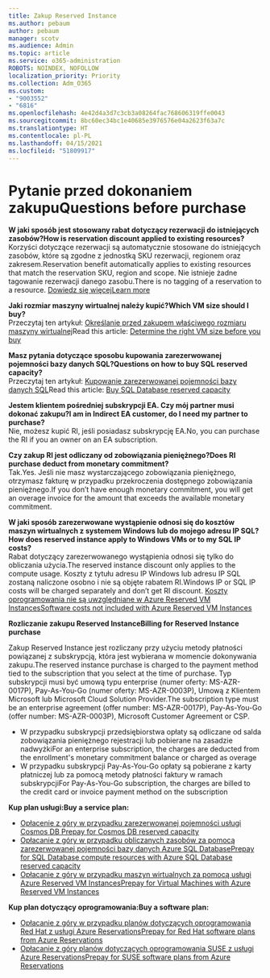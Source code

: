 ```yaml
---
title: Zakup Reserved Instance
ms.author: pebaum
author: pebaum
manager: scotv
ms.audience: Admin
ms.topic: article
ms.service: o365-administration
ROBOTS: NOINDEX, NOFOLLOW
localization_priority: Priority
ms.collection: Adm_O365
ms.custom:
- "9003552"
- "6816"
ms.openlocfilehash: 4e42d4a3d7c3cb3a08264fac768606319ffe0043
ms.sourcegitcommit: 8bc60ec34bc1e40685e3976576e04a2623f63a7c
ms.translationtype: HT
ms.contentlocale: pl-PL
ms.lasthandoff: 04/15/2021
ms.locfileid: "51809917"
---
```

# <a name="questions-before-purchase"></a><span data-ttu-id="0291c-102">Pytanie przed dokonaniem zakupu</span><span class="sxs-lookup"><span data-stu-id="0291c-102">Questions before purchase</span></span>

<span data-ttu-id="0291c-103">**W jaki sposób jest stosowany rabat dotyczący rezerwacji do istniejących zasobów?**</span><span class="sxs-lookup"><span data-stu-id="0291c-103">**How is reservation discount applied to existing resources?**</span></span>  
<span data-ttu-id="0291c-104">Korzyści dotyczące rezerwacji są automatycznie stosowane do istniejących zasobów, które są zgodne z jednostką SKU rezerwacji, regionem oraz zakresem.</span><span class="sxs-lookup"><span data-stu-id="0291c-104">Reservation benefit automatically applies to existing resources that match the reservation SKU, region and scope.</span></span> <span data-ttu-id="0291c-105">Nie istnieje żadne tagowanie rezerwacji danego zasobu.</span><span class="sxs-lookup"><span data-stu-id="0291c-105">There is no tagging of a reservation to a resource.</span></span> [<span data-ttu-id="0291c-106">Dowiedz się więcej</span><span class="sxs-lookup"><span data-stu-id="0291c-106">Learn more</span></span>](https://docs.microsoft.com/azure/cost-management-billing/reservations/save-compute-costs-reservations?WT.mc_id=Portal-Microsoft_Azure_Support#how-reservation-discount-is-applied) 

<span data-ttu-id="0291c-107">**Jaki rozmiar maszyny wirtualnej należy kupić?**</span><span class="sxs-lookup"><span data-stu-id="0291c-107">**Which VM size should I buy?**</span></span>  
<span data-ttu-id="0291c-108">Przeczytaj ten artykuł: [Określanie przed zakupem właściwego rozmiaru maszyny wirtualnej](https://docs.microsoft.com/azure/virtual-machines/windows/prepay-reserved-vm-instances?toc=/azure/billing/TOC.json&WT.mc_id=Portal-Microsoft_Azure_Support#determine-the-right-vm-size-before-you-buy)</span><span class="sxs-lookup"><span data-stu-id="0291c-108">Read this article: [Determine the right VM size before you buy](https://docs.microsoft.com/azure/virtual-machines/windows/prepay-reserved-vm-instances?toc=/azure/billing/TOC.json&WT.mc_id=Portal-Microsoft_Azure_Support#determine-the-right-vm-size-before-you-buy)</span></span>

<span data-ttu-id="0291c-109">**Masz pytania dotyczące sposobu kupowania zarezerwowanej pojemności bazy danych SQL?**</span><span class="sxs-lookup"><span data-stu-id="0291c-109">**Questions on how to buy SQL reserved capacity?**</span></span>  
<span data-ttu-id="0291c-110">Przeczytaj ten artykuł: [Kupowanie zarezerwowanej pojemności bazy danych SQL](https://docs.microsoft.com/azure/sql-database/sql-database-reserved-capacity?toc=/azure/billing/TOC.json&WT.mc_id=Portal-Microsoft_Azure_Support#buy-sql-database-reserved-capacity)</span><span class="sxs-lookup"><span data-stu-id="0291c-110">Read this article: [Buy SQL Database reserved capacity](https://docs.microsoft.com/azure/sql-database/sql-database-reserved-capacity?toc=/azure/billing/TOC.json&WT.mc_id=Portal-Microsoft_Azure_Support#buy-sql-database-reserved-capacity)</span></span>

<span data-ttu-id="0291c-111">**Jestem klientem pośredniej subskrypcji EA. Czy mój partner musi dokonać zakupu?**</span><span class="sxs-lookup"><span data-stu-id="0291c-111">**I am in Indirect EA customer, do I need my partner to purchase?**</span></span>  
<span data-ttu-id="0291c-112">Nie, możesz kupić RI, jeśli posiadasz subskrypcję EA.</span><span class="sxs-lookup"><span data-stu-id="0291c-112">No, you can purchase the RI if you an owner on an EA subscription.</span></span>

<span data-ttu-id="0291c-113">**Czy zakup RI jest odliczany od zobowiązania pieniężnego?**</span><span class="sxs-lookup"><span data-stu-id="0291c-113">**Does RI purchase deduct from monetary commitment?**</span></span>  
<span data-ttu-id="0291c-114">Tak.</span><span class="sxs-lookup"><span data-stu-id="0291c-114">Yes.</span></span> <span data-ttu-id="0291c-115">Jeśli nie masz wystarczającego zobowiązania pieniężnego, otrzymasz fakturę w przypadku przekroczenia dostępnego zobowiązania pieniężnego.</span><span class="sxs-lookup"><span data-stu-id="0291c-115">If you don’t have enough monetary commitment, you will get an overage invoice for the amount that exceeds the available monetary commitment.</span></span>

<span data-ttu-id="0291c-116">**W jaki sposób zarezerwowane wystąpienie odnosi się do kosztów maszyn wirtualnych z systemem Windows lub do mojego adresu IP SQL?**</span><span class="sxs-lookup"><span data-stu-id="0291c-116">**How does reserved instance apply to Windows VMs or to my SQL IP costs?**</span></span>  
<span data-ttu-id="0291c-117">Rabat dotyczący zarezerwowanego wystąpienia odnosi się tylko do obliczania użycia.</span><span class="sxs-lookup"><span data-stu-id="0291c-117">The reserved instance discount only applies to the compute usage.</span></span> <span data-ttu-id="0291c-118">Koszty z tytułu adresu IP Windows lub adresu IP SQL zostaną naliczone osobno i nie są objęte rabatem RI.</span><span class="sxs-lookup"><span data-stu-id="0291c-118">Windows IP or SQL IP costs will be charged separately and don’t get RI discount.</span></span> [<span data-ttu-id="0291c-119">Koszty oprogramowania nie są uwzględniane w Azure Reserved VM Instances</span><span class="sxs-lookup"><span data-stu-id="0291c-119">Software costs not included with Azure Reserved VM Instances</span></span>](https://docs.microsoft.com/azure/billing/billing-reserved-instance-windows-software-costs?WT.mc_id=Portal-Microsoft_Azure_Support)  
      
<span data-ttu-id="0291c-120">**Rozliczanie zakupu Reserved Instance**</span><span class="sxs-lookup"><span data-stu-id="0291c-120">**Billing for Reserved Instance purchase**</span></span>  
      
<span data-ttu-id="0291c-121">Zakup Reserved Instance jest rozliczany przy użyciu metody płatności powiązanej z subskrypcją, która jest wybierana w momencie dokonywania zakupu.</span><span class="sxs-lookup"><span data-stu-id="0291c-121">The reserved instance purchase is charged to the payment method tied to the subscription that you select at the time of purchase.</span></span> <span data-ttu-id="0291c-122">Typ subskrypcji musi być umową typu enterprise (numer oferty: MS-AZR-0017P), Pay-As-You-Go (numer oferty: MS-AZR-0003P), Umową z Klientem Microsoft lub Microsoft Cloud Solution Provider.</span><span class="sxs-lookup"><span data-stu-id="0291c-122">The subscription type must be an enterprise agreement (offer number: MS-AZR-0017P), Pay-As-You-Go (offer number: MS-AZR-0003P), Microsoft Customer Agreement or CSP.</span></span>

-   <span data-ttu-id="0291c-123">W przypadku subskrypcji przedsiębiorstwa opłaty są odliczane od salda zobowiązania pieniężnego rejestracji lub pobierane na zasadzie nadwyżki</span><span class="sxs-lookup"><span data-stu-id="0291c-123">For an enterprise subscription, the charges are deducted from the enrollment's monetary commitment balance or charged as overage</span></span>
-   <span data-ttu-id="0291c-124">W przypadku subskrypcji Pay-As-You-Go opłaty są pobierane z karty płatniczej lub za pomocą metody płatności faktury w ramach subskrypcji</span><span class="sxs-lookup"><span data-stu-id="0291c-124">For Pay-As-You-Go subscription, the charges are billed to the credit card or invoice payment method on the subscription</span></span>

<span data-ttu-id="0291c-125">**Kup plan usługi:**</span><span class="sxs-lookup"><span data-stu-id="0291c-125">**Buy a service plan:**</span></span>

-   [<span data-ttu-id="0291c-126">Opłacenie z góry w przypadku zarezerwowanej pojemności usługi Cosmos DB </span><span class="sxs-lookup"><span data-stu-id="0291c-126">Prepay for Cosmos DB reserved capacity</span></span>](https://docs.microsoft.com/azure/cosmos-db/cosmos-db-reserved-capacity?WT.mc_id=Portal-Microsoft_Azure_Support)
-   [<span data-ttu-id="0291c-127">Opłacanie z góry w przypadku obliczanych zasobów za pomocą zarezerwowanej pojemności bazy danych Azure SQL Database</span><span class="sxs-lookup"><span data-stu-id="0291c-127">Prepay for SQL Database compute resources with Azure SQL Database reserved capacity</span></span>](https://docs.microsoft.com/azure/sql-database/sql-database-reserved-capacity?WT.mc_id=Portal-Microsoft_Azure_Support)
-   [<span data-ttu-id="0291c-128">Opłacanie z góry w przypadku maszyn wirtualnych za pomocą usługi Azure Reserved VM Instances</span><span class="sxs-lookup"><span data-stu-id="0291c-128">Prepay for Virtual Machines with Azure Reserved VM Instances</span></span>](https://docs.microsoft.com/azure/virtual-machines/windows/prepay-reserved-vm-instances?WT.mc_id=Portal-Microsoft_Azure_Support)

<span data-ttu-id="0291c-129">**Kup plan dotyczący oprogramowania:**</span><span class="sxs-lookup"><span data-stu-id="0291c-129">**Buy a software plan:**</span></span>

-   [<span data-ttu-id="0291c-130">Opłacanie z góry w przypadku planów dotyczących oprogramowania Red Hat z usługi Azure Reservations</span><span class="sxs-lookup"><span data-stu-id="0291c-130">Prepay for Red Hat software plans from Azure Reservations</span></span>](https://docs.microsoft.com/azure/virtual-machines/linux/prepay-rhel-software-charges?WT.mc_id=Portal-Microsoft_Azure_Support)
-   [<span data-ttu-id="0291c-131">Opłacanie z góry planów dotyczących oprogramowania SUSE z usługi Azure Reservations</span><span class="sxs-lookup"><span data-stu-id="0291c-131">Prepay for SUSE software plans from Azure Reservations</span></span>](https://docs.microsoft.com/azure/virtual-machines/linux/prepay-suse-software-charges?WT.mc_id=Portal-Microsoft_Azure_Support)
